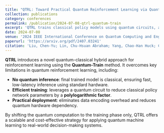 ```yaml
---
title: "QTRL: Toward Practical Quantum Reinforcement Learning via Quantum-Train"
collection: publications
category: conferences
permalink: /publication/2024-07-08-qtrl-quantum-train
excerpt: 'QTRL trains classical policy models using quantum circuits, avoiding quantum inference and enabling practical quantum reinforcement learning.'
date: 2024-07-08
venue: '2024 IEEE International Conference on Quantum Computing and Engineering (QCE)'
paperurl: 'https://arxiv.org/pdf/2407.03241'
citation: 'Liu, Chen-Yu; Lin, Chu-Hsuan Abraham; Yang, Chao-Han Huck; Chen, Kuan-Cheng; &amp; Hsieh, Min-Hsiu. (2024). &quot;QTRL: Toward Practical Quantum Reinforcement Learning via Quantum-Train.&quot; <i>Proceedings of the 2024 IEEE International Conference on Quantum Computing and Engineering (QCE)</i>.'
---
```


**QTRL** introduces a novel quantum-classical hybrid approach for reinforcement learning using the **Quantum-Train** method. It overcomes key limitations in quantum reinforcement learning, including:

* **No quantum inference**: final trained model is classical, ensuring fast, low-latency inference using standard hardware.  
* **Efficient training**: leverages a quantum circuit to reduce classical policy network parameters by a **polylogarithmic factor**.  
* **Practical deployment**: eliminates data encoding overhead and reduces quantum hardware dependency.

By shifting the quantum computation to the training phase only, QTRL offers a scalable and cost-effective strategy for applying quantum machine learning to real-world decision-making systems.
